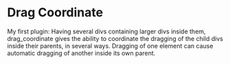 Drag Coordinate
===============

My first plugin: Having several divs containing larger divs inside them, drag_coordinate gives the ability to coordinate the dragging of the child divs inside their parents, in several ways. Dragging of one element can cause automatic dragging of another inside its own parent.